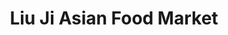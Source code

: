 ---
title: "Liu Ji Asian Food Market"
url: /elizabethtown/liu-ji-asian-food-market/
shop: general
---